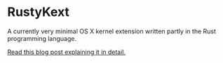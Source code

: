 # RustyKext

A currently very minimal OS X kernel extension written partly in the Rust programming language.

[Read this blog post explaining it in detail.](http://philjordan.eu/article/a-minimal-osx-kext-written-in-rust)
